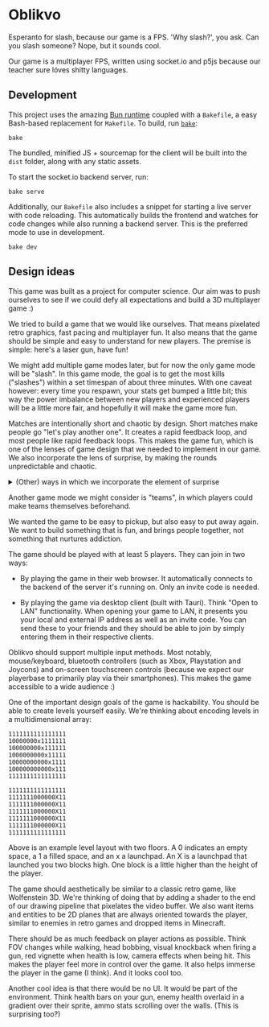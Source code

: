 # Oblikvo

Esperanto for slash, because our game is a FPS. 'Why slash?', you ask. Can you
slash someone? Nope, but it sounds cool.

Our game is a multiplayer FPS, written using socket.io and p5js because our
teacher sure lóves shitty languages.

## Development

This project uses the amazing [Bun runtime](https://bun.sh) coupled with a `Bakefile`, a easy Bash-based replacement for `Makefile`. To build, run [`bake`](https://git.dupunkto.org/meta/dotfiles/tree/bin/bake):

```shell
bake
```

The bundled, minified JS + sourcemap for the client will be built into the `dist` folder, along with any static assets.

To start the socket.io backend server, run:

```shell
bake serve
```

Additionally, our `Bakefile` also includes a snippet for starting a live server with code reloading. This automatically builds the frontend and watches for code changes while also running a backend server. This is the preferred mode to use in development.

```shell
bake dev
```

## Design ideas

This game was built as a project for computer science. Our aim was to push
ourselves to see if we could defy all expectations and build a 3D multiplayer
game :)

We tried to build a game that we would like ourselves. That means pixelated
retro graphics, fast pacing and multiplayer fun. It also means that the game
should be simple and easy to understand for new players. The premise is simple:
here's a laser gun, have fun!

We might add multiple game modes later, but for now the only game mode will be
"slash". In this game mode, the goal is to get the most kills ("slashes") within
a set timespan of about three minutes. With one caveat however: every time you
respawn, your stats get bumped a little bit; this way the power imbalance between
new players and experienced players will be a little more fair, and hopefully
it will make the game more fun.

Matches are intentionally short and chaotic by design. Short matches make
people go "let's play another one". It creates a rapid feedback loop, and
most people like rapid feedback loops. This makes the game fun, which is one
of the lenses of game design that we needed to implement in our game. We also
incorporate the lens of surprise, by making the rounds unpredictable and
chaotic.

<details>
  <summary>(Other) ways in which we incorporate the element of surprise</summary>

  <ul>
    <li>
      By making a 3D game without any game engine, using a framework that was
      designed for making interactive/generative art and visualisations.
    </li>
    <li>
      By making the game multiplayer, we might surprise our teacher. Same for
      our exotic build pipeline I guess.
    </li>
    <li>
      By making the matches short and chaotic.
    </li>
    <li>
      The main game mechanic of our primary game mode ("slash") is surprising.
    </li>
    <li>
      The name is weird and goofy?
    </li>
  </ul>
</details>

Another game mode we might consider is "teams", in which players could make teams
themselves beforehand.

We wanted the game to be easy to pickup, but also easy to put away again.
We want to build something that is fun, and brings people together, not
something that nurtures addiction.

The game should be played with at least 5 players. They can join in two ways:

- By playing the game in their web browser. It automatically connects to the
  backend of the server it's running on. Only an invite code is needed.

- By playing the game via desktop client (built with Tauri). Think "Open to
  LAN" functionality. When opening your game to LAN, it presents you your
  local and external IP address as well as an invite code. You can send these
  to your friends and they should be able to join by simply entering them in
  their respective clients.

Oblikvo should support multiple input methods. Most notably, mouse/keyboard,
bluetooth controllers (such as Xbox, Playstation and Joycons) and on-screen
touchscreen controls (because we expect our playerbase to primarily play via
their smartphones). This makes the game accessible to a wide audience :)

One of the important design goals of the game is hackability. You should be
able to create levels yourself easily. We're thinking about encoding levels in
a multidimensional array:

```level
1111111111111111
10000000x1111111
100000000x111111
1000000000x11111
10000000000x1111
100000000000x111
1111111111111111
```

```level
1111111111111111
1111111000000X11
1111111000000X11
1111111000000X11
1111111000000X11
1111111000000X11
1111111111111111
```

Above is an example level layout with two floors. A 0 indicates an empty space,
a 1 a filled space, and an x a launchpad. An X is a launchpad that launched you
two blocks high. One block is a little higher than the height of the player.

The game should aesthetically be similar to a classic retro game, like
Wolfenstein 3D. We're thinking of doing that by adding a shader to the end of
our drawing pipeline that pixelates the video buffer. We also want items and
entities to be 2D planes that are always oriented towards the player, similar
to enemies in retro games and dropped items in Minecraft.

There should be as much feedback on player actions as possible. Think FOV
changes while walking, head bobbing, visual knockback when firing a gun,
red vignette when health is low, camera effects when being hit. This makes the
player feel more in control over the game. It also helps immerse the player in the
game (I think). And it looks cool too.

Another cool idea is that there would be no UI. It would be part of the
environment. Think health bars on your gun, enemy health overlaid in a
gradient over their sprite, ammo stats scrolling over the walls.
(This is surprising too?)
